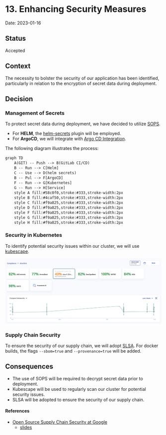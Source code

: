 # 13. Enhancing Security Measures

Date: 2023-01-16

## Status

Accepted

## Context

The necessity to bolster the security of our application has been identified, particularly in relation to the encryption of secret data during deployment.

## Decision

### Management of Secrets

To protect secret data during deployment, we have decided to utilize [SOPS](https://github.com/mozilla/sops).

- For **HELM**, the [helm-secrets](https://github.com/jkroepke/helm-secrets/wiki/Usage) plugin will be employed.
- For **ArgoCD**, we will integrate with [Argo CD Integration](https://github.com/jkroepke/helm-secrets/blob/main/docs/ArgoCD%20Integration.md).

The following diagram illustrates the process:

```mermaid
graph TD
    A(GIT) -- Push --> B(GitLab CI/CD)
    B -- Run --> C[Helm]
    C -- Use --> D(helm secrets)
    B -- Pul --> F[ArgoCD]
    F -- Run --> G[Kubernetes]
    G -- Run --> H[Service]
    style A fill:#58c0f0,stroke:#333,stroke-width:2px
    style B fill:#4caf50,stroke:#333,stroke-width:2px
    style C fill:#f9a825,stroke:#333,stroke-width:2px
    style D fill:#f9a825,stroke:#333,stroke-width:2px
    style F fill:#f9a825,stroke:#333,stroke-width:2px
    style G fill:#f9a825,stroke:#333,stroke-width:2px
    style H fill:#f9a825,stroke:#333,stroke-width:2px
```  

### Security in Kubernetes

To identify potential security issues within our cluster, we will use [kubescape](https://github.com/kubescape/kubescape).

![kubescape](./images/ADR-0013/kubescape.png)

### Supply Chain Security

To ensure the security of our supply chain, we will adopt [SLSA](https://slsa.dev/). For docker builds, the flags `--sbom=true` and `--provenance=true` will be added.

## Consequences

+ The use of SOPS will be required to decrypt secret data prior to deployment.
+ Kubescape will be used to regularly scan our cluster for potential security issues.
+ SLSA will be adopted to ensure the security of our supply chain.


#### References

- [Open Source Supply Chain Security at Google](https://research.swtch.com/acmscored)
  - [slides](https://research.swtch.com/acmscored.pdf)
